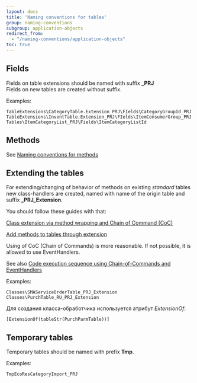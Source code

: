 ```yaml
---
layout: docs
title: 'Naming conventions for tables'
group: naming-conventions
subgroup: application-objects
redirect_from:
  - "/naming-conventions/application-objects"
toc: true
---
```


## Fields
Fields on table extensions should be named with suffix <b>_PRJ</b><br/>
Fields on new tables are created without suffix.

Examples:

```
TableExtensions\CategoryTable.Extension_PRJ\FIelds\CategoryGroupId_PRJ
TableExtensions\InventTable.Extension_PRJ\FIelds\ItemConsumerGroup_PRJ
Tables\ItemCategoryList_PRJ\Fields\ItemCategoryListId
```

## Methods 
See [Naming conventions for methods](/naming-conventions/code-artifacts/methods.md)

## Extending the tables 

For extending/changing of behavior of methods on existing _standard_ tables new class-handlers are created, named with name of the origin table and suffix <b>_PRJ_Extension</b>.

You should follow these guides with that:<br/>


[Class extension via method wrapping and Chain of Command (CoC)](https://docs.microsoft.com/en-us/dynamics365/unified-operations/dev-itpro/extensibility/method-wrapping-coc)

[Add methods to tables through extension](https://docs.microsoft.com/en-us/dynamics365/unified-operations/dev-itpro/extensibility/add-method-table)


Using of CoC (Chain of Commands) is more reasonable. If not possible, it is allowed to use EventHandlers.

See also [Code execution sequence using Chain-of-Commands and EventHandlers](/examples/code-execution-sequence/)

Examples:


```
Classes\SMAServiceOrderTable_PRJ_Extension
Classes\PurchTable_RU_PRJ_Extension
```

Для создания класса-обработчика используется атрибут _ExtensionOf_: 
```
[ExtensionOf(tableStr(PurchParmTable))] 
```

## Temporary tables

Temporary tables should be named with prefix <b>Tmp</b>.

Examples:

```
TmpEcoResCategoryImport_PRJ
```
